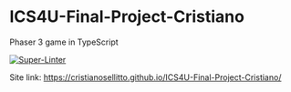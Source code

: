 # ICS4U-Final-Project-Cristiano

Phaser 3 game in TypeScript

[![Super-Linter](https://github.com/CristianoSellitto/ICS4U-Final-Project-Cristiano/actions/workflows/main.yml/badge.svg)](https://github.com/marketplace/actions/super-linter)

Site link: <https://cristianosellitto.github.io/ICS4U-Final-Project-Cristiano/>
